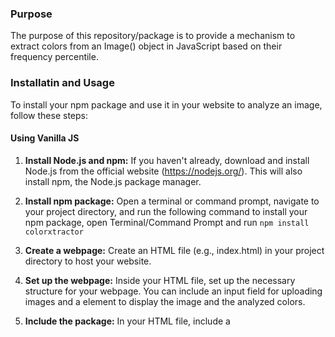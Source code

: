### Purpose
The purpose of this repository/package is to provide a mechanism to extract colors from an Image() object in JavaScript based on their frequency percentile.

### Installatin and Usage
To install your npm package and use it in your website to analyze an image, follow these steps:

#### Using Vanilla JS
1. **Install Node.js and npm:** If you haven't already, download and install Node.js from the official website (https://nodejs.org/). This will also install npm, the Node.js package manager.
   
2. **Install npm package:** Open a terminal or command prompt, navigate to your project directory, and run the following command to install your npm package, open Terminal/Command Prompt and run
  ```npm install colorxtractor```
3. **Create a webpage:** Create an HTML file (e.g., index.html) in your project directory to host your website.

4. **Set up the webpage:** Inside your HTML file, set up the necessary structure for your webpage. You can include an input field for uploading images and a <canvas> element to display the image and the analyzed colors.

5. **Include the package:** In your HTML file, include a <script> tag to import your npm package:
   ```<script src="node_modules/colorxtrator/index.js"></script>```

6. **Handle image upload:** Implement JavaScript code to handle image upload from the user. You can use the <input type="file"> element for this purpose.

7. **Call the analyzeColors function:** When the user selects an image, use the analyzeColors function from your npm package to analyze the colors in the image. You'll need to pass the image data to this function.

Here's a simplified example of how you might do this:
```<input type="file" id="imageInput" accept="image/*">

<canvas id="imageCanvas"></canvas>

<script>
document.getElementById('imageInput').addEventListener('change', function(event) {
    const file = event.target.files[0];
    const reader = new FileReader();

    reader.onload = function(e) {
        const imageData = e.target.result;
        const percentiles = [1, 0.9, 0.8, 0.3, 0.4]; //1 is the most frequent color and 0.3 being at 30%

        // Call the analyzeColors function
        const extractedColors = analyzeColors(imageData, percentiles);
        console.log(extractedColors);
    };

    reader.readAsDataURL(file);
});
</script>
```
8. **Display the results:** After analyzing the image, you can display the extracted colors on the webpage. You might use HTML elements or the <canvas> element to visualize the colors.

9. **Test your website:** Open your HTML file in a web browser and test the functionality by uploading an image. Verify that the colors are correctly extracted and displayed.

10. **Deploy your website:** Once you're satisfied with your website, you can deploy it to a web server so that others can access it online. You can use platforms like GitHub Pages, Netlify, or Vercel for hosting your static website.

#### Using ReactJS
1. **Install Node.js and npm:** If you haven't already, download and install Node.js from the official website (https://nodejs.org/). This will also install npm, the Node.js package manager.

2. **Install your npm package:** Open a terminal or command prompt, navigate to your project directory, and run the following command to install your npm package:
```npm install colorxtractor```

3. **Create a webpage:** Create an HTML file (e.g., index.html) in your project directory to host your website.

4. **Set up the webpage:** Inside your HTML file, set up the necessary structure for your webpage. You can include an input field for uploading images and a <canvas> element to display the image and the analyzed colors.

5. **Include the package:** In your HTML file, include a <script> tag to import your npm package:
```<script src="node_modules/colorxtrator/index.js"></script>```

6.** Handle image upload:** Implement JavaScript code to handle image upload from the user. You can use the <input type="file"> element for this purpose.

7. **Call the analyzeColors function:** When the user selects an image, use the analyzeColors function from your npm package to analyze the colors in the image. You'll need to pass the image data to this function.

Here's a simplified example of how you might do this:
```<input type="file" id="imageInput" accept="image/*">

<canvas id="imageCanvas"></canvas>

<script>
document.getElementById('imageInput').addEventListener('change', function(event) {
    const file = event.target.files[0];
    const reader = new FileReader();

    reader.onload = function(e) {
        const imageData = e.target.result;
        const percentiles = [0, 0.1, 0.2, 0.3, 0.4];

        // Call the analyzeColors function
        const extractedColors = analyzeColors(imageData, percentiles);
        console.log(extractedColors);
    };

    reader.readAsDataURL(file);
});
</script>
```
8. **Display the results:** After analyzing the image, you can display the extracted colors on the webpage. You might use HTML elements or the <canvas> element to visualize the colors.

9. **Test your website:** Open your HTML file in a web browser and test the functionality by uploading an image. Verify that the colors are correctly extracted and displayed.

10.** Deploy your website:** Once you're satisfied with your website, you can deploy it to a web server so that others can access it online. You can use platforms like GitHub Pages, Netlify, or Vercel for hosting your static website.

That's it! You've now installed your npm package and integrated it into your website to analyze images for color extraction.
